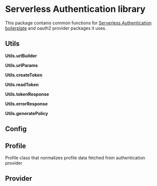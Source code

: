 # Serverless Authentication library

This package contains common functions for [Serverless Authentication boilerplate](https://github.com/laardee/serverless-authentication-boilerplate) and oauth2 provider packages it uses.

## Utils
**Utils.urlBuilder**

**Utils.urlParams**

**Utils.createToken**

**Utils.readToken**

**Utils.tokenResponse**

**Utils.errorResponse**

**Utils.generatePolicy**

## Config

## Profile
Profile class that normalizes profile data fetched from authentication provider

## Provider
